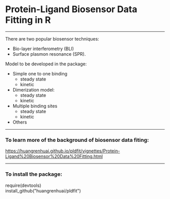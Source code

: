 # Protein-Ligand Biosensor Data Fitting in R
-----
There are two popular biosensor techniques:  
* Bio-layer interferometry (BLI) 
* Surface plasmon resonance (SPR).  

Model to be developed in the package:  
* Simple one to one binding
  + steady state 
  + kinetic 
* Dimerization model:  
  + steady state 
  + kinetic 
* Multiple binding sites 
  + steady state 
  + kinetic 
* Others

-----
### To learn more of the background of biosensor data fiting:  

https://huangrenhuai.github.io/pldfit/vignettes/Protein-Ligand%20Biosensor%20Data%20Fitting.html

-----
### To install the package:  
  require(devtools)  
  install_github("huangrenhuai/pldfit")

